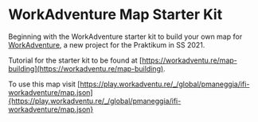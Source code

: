 # WorkAdventure Map Starter Kit

Beginning with the WorkAdventure starter kit to build your own map for [WorkAdventure](https://workadventu.re), a new project for the Praktikum in SS 2021.

Tutorial for the starter kit to be found at [https://workadventu.re/map-building](https://workadventu.re/map-building).

To use this map visit [https://play.workadventu.re/_/global/pmaneggia/ifi-workadventure/map.json]{https://play.workadventu.re/_/global/pmaneggia/ifi-workadventure/map.json}
